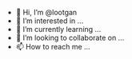 - 👋 Hi, I’m @lootgan
- 👀 I’m interested in ...
- 🌱 I’m currently learning ...
- 💞️ I’m looking to collaborate on ...
- 📫 How to reach me ...

<!---
lootgan/lootgan is a ✨ special ✨ repository because its `README.md` (this file) appears on your GitHub profile.
You can click the Preview link to take a look at your changes.
--->
